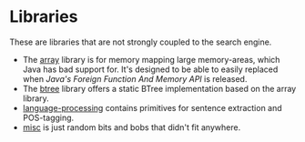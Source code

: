 # Libraries

These are libraries that are not strongly coupled to the search engine. 

* The [array](array/) library is for memory mapping large memory-areas, which Java has
bad support for. It's designed to be able to easily replaced when *Java's Foreign Function And Memory API* is released.
* The [btree](btree/) library offers a static BTree implementation based on the array library.
* [language-processing](language-processing/) contains primitives for sentence extraction and POS-tagging.
* [misc](misc/) is just random bits and bobs that didn't fit anywhere.